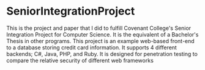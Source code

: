 # SeniorIntegrationProject
This is the project and paper that I did to fulfill Covenant College's Senior Integration Project for Computer Science. It is the equivalent of a Bachelor's Thesis in other programs. This project is an example web-based front-end to a database storing credit card information. It supports 4 different backends; C#, Java, PHP, and Ruby. It is designed for penetration testing to compare the relative security of different web frameworks
